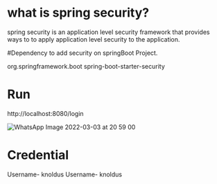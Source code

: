 
# what is spring security?
spring security is an application level security framework that provides ways to to apply application level security to the application.

#Dependency to add security on springBoot Project.

<dependency>
    <groupId>org.springframework.boot</groupId>
    <artifactId>spring-boot-starter-security</artifactId>
</dependency>

 # Run
 http://localhost:8080/login
 
  ![WhatsApp Image 2022-03-03 at 20 59 00](https://user-images.githubusercontent.com/77096852/156603573-c52350a4-3a20-4990-9946-de16b591842d.jpeg)
 
 # Credential 
 Username- knoldus
 Username- knoldus
